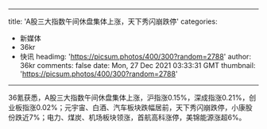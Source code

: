 
---
title: 'A股三大指数午间休盘集体上涨，天下秀闪崩跌停'
categories: 
 - 新媒体
 - 36kr
 - 快讯
headimg: 'https://picsum.photos/400/300?random=2788'
author: 36kr
comments: false
date: Mon, 27 Dec 2021 03:33:31 GMT
thumbnail: 'https://picsum.photos/400/300?random=2788'
---

<div>   
36氪获悉，A股三大指数午间休盘集体上涨，沪指涨0.15%，深成指涨0.21%，创业板指涨0.02%；元宇宙、白酒、汽车板块跌幅居前，天下秀闪崩跌停，小康股份跌近7%；电力、煤炭、机场板块领涨，首航高科涨停，美锦能源涨超6%。  
</div>
            